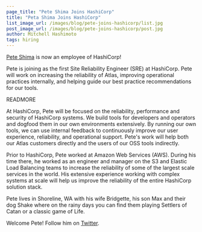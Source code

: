 ```yaml
---
page_title: "Pete Shima Joins HashiCorp"
title: "Peta Shima Joins HashiCorp"
list_image_url: /images/blog/pete-joins-hashicorp/list.jpg
post_image_url: /images/blog/pete-joins-hashicorp/post.jpg
author: Mitchell Hashimoto
tags: hiring
---
```


[Pete Shima](https://github.com/pshima) is now an employee of
HashiCorp!

Pete is joining as the first Site Reliability Engineer (SRE)
at HashiCorp. Pete will work on increasing the reliability of
Atlas, improving operational practices internally, and helping
guide our best practice recommendations for our tools.

READMORE

At HashiCorp, Pete will be focused on the reliability, performance and
security of HashiCorp systems. We build tools for developers and operators
and dogfood them in our own environments extensively. By running our own tools,
we can use internal feedback to continuously improve our user experience, reliability,
and operational support. Pete's work will help both our Atlas customers directly
and the users of our OSS tools indirectly.

Prior to HashiCorp, Pete worked at Amazon Web Services (AWS). During his time
there, he worked as an engineer and manager on the S3 and Elastic Load Balancing
teams to increase the reliability of some of the largest scale services in the world.
His extensive experience working with complex systems at scale will help us
improve the reliability of the entire HashiCorp solution stack.

Pete lives in Shoreline, WA with his wife Bridgette, his son Max and their dog Shake
where on the rainy days you can find them playing Settlers of Catan or a classic
game of Life.

Welcome Pete! Follow him on [Twitter](https://twitter.com/petey5k).
